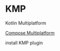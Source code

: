 # KMP
Kotlin Multiplatform

[Compose Multiplatform](https://github.com/JaesungMoon/CMP)

install KMP plugin
